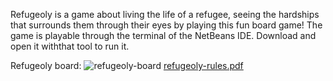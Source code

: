 Refugeoly is a game about living the life of a refugee, seeing the hardships that surrounds them through their eyes by playing this fun board game!
The game is playable through the terminal of the NetBeans IDE. Download and open it withthat tool to run it.

Refugeoly board:
![refugeoly-board](https://user-images.githubusercontent.com/105225491/168861910-83aa9f14-4309-4150-870b-85b91ff5df7b.png)
[refugeoly-rules.pdf](https://github.com/kostasloukasit/Refugeoly/files/8710024/refugeoly-rules.pdf)
